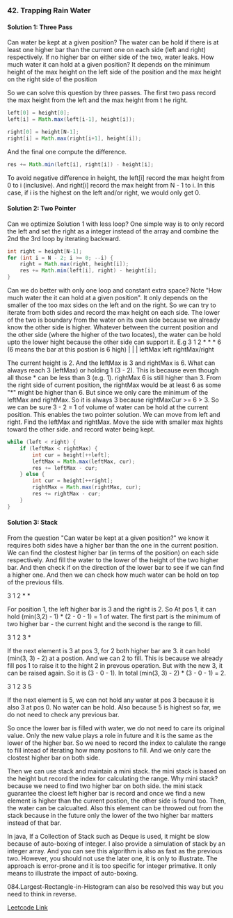 ### 42. Trapping Rain Water

#### Solution 1: Three Pass

Can water be kept at a given position? 
The water can be hold if there is at least one higher bar than the current one on each side (left and right) respectively. If no higher bar on either side of the two, water leaks.
How much water it can hold at a given position?
It depends on the minimum height of the max height on the left side of the position and the max height on the right side of the position

So we can solve this question by three passes. The first two pass record the max height from the left and the max height from t he right. 
```java
left[0] = height[0];
left[i] = Math.max(left[i-1], height[i]);

right[0] = height[N-1];
right[i] = Math.max(right[i+1], height[i]);
```
And the final one compute the difference.
```java
res += Math.min(left[i], right[i]) - height[i];
```

To avoid negative difference in height, the left[i] record the max height from 0 to i (inclusive). And right[i] record the max height from N - 1 to i. In this case, if i is the highest on the left and/or right, we would only get 0.

#### Solution 2: Two Pointer

Can we optimize Solution 1 with less loop? One simple way is to only record the left and set the right as a integer instead of the array and combine the 2nd the 3rd loop by iterating backward.
```java
int right = height[N-1];
for (int i = N - 2; i >= 0; --i) {
    right = Math.max(right, height[i]);
    res += Math.min(left[i], right) - height[i];
}
```

Can we do better with only one loop and constant extra space? 
Note "How much water the it can hold at a given position". It only depends on the smaller of the too max sides on the left and on the right. 
So we can try to iterate from both sides and record the max height on each side. The lower of the two is boundary from the water on its own side because we already know the other side is higher. Whatever between the current position and the other side (where the higher of the two locates), the water can be hold upto the lower hight because the other side can support it.
E.g
3     1     2     *     *     *     6 (6 means the bar at this postion is 6 high)
|           |                       |
leftMax    left                   rightMax/right

The current height is 2. And the leftMax is 3 and rightMax is 6. What can always reach 3 (leftMax) or holding 1 (3 - 2). This is because even though all those * can be less than 3 (e.g. 1). rightMax 6 is still higher than 3. From the right side of current position, the rightMax would be at least 6 as some "*" might be higher than 6. But since we only care the minimum of the leftMax and rightMax. So it is always 3 because rightMaxCur >= 6 > 3. So we can be sure 3 - 2 = 1 of volume of water can be hold at the current position.
This enables the two pointer solution.
We can move from left and right. Find the leftMax and rightMax. Move the side with smaller max hights toward the other side. and record water being kept.

```java
while (left < right) {
    if (leftMax < rightMax) {
        int cur = height[++left];
        leftMax = Math.max(leftMax, cur);
        res += leftMax - cur;
    } else {
        int cur = height[++right];
        rightMax = Math.max(rightMax, cur);
        res += rightMax - cur;
    }
}
```

#### Solution 3: Stack

From the question "Can water be kept at a given position?" we know it requires both sides have a higher bar than the one in the current position. We can find the clostest higher bar (in terms of the position) on each side respectively. And fill the water to the lower of the height of the two higher bar. And then check if on the direction of the lower bar to see if we can find a higher one. And then we can check how much water can be hold on top of the previous fills.

3     1     2     *     *

For position 1, the left higher bar is 3 and  the right is 2.  So At pos 1, it can hold (min(3,2) - 1) * (2 - 0 - 1) = 1 of water. The first part is the minimum of two higher bar - the current hight and the second is the range to fill. 

3     1     2     3     *

If the next element is 3 at pos 3, for 2 both higher bar are 3. it can hold (min(3, 3) - 2) at a postion. And we can 2 to fill. This is because we already fill pos 1 to raise it to the hight 2 in prevous operation. But with the new 3, it can be raised again. So it is (3 - 0 - 1). In total (min(3, 3) - 2) * (3 - 0 - 1) = 2.

3     1     2     3     5

If the next element is 5, we can not hold any water at pos 3 because it is also 3 at pos 0. No water can be hold. Also because 5 is highest so far, we do not need to check any previous bar.

So once the lower bar is filled with water, we do not need to care its original value. Only the new value plays a role in future and it is the same as the lower of the higher bar. So we need to record the index to calulate the range to fill intead of iterating how many positons to fill. And we only care the clostest higher bar on both side.

Then we can use stack and maintain a mini stack. the mini stack is based on the height but record the index for calculating the range. Why mini stack? because we need to find two higher bar on both side. the mini stack guarantee the cloest left higher bar is record and once we find a new element is higher than the current postion, the other side is found too. Then, the water can be calcualted. Also this element can be throwed out from the stack because in the future only the lower of the two higher bar matters instead of that bar.


In java, If a Collection of Stack such as Deque is used, it might be slow because of auto-boxing of integer. I also provide a simulation of stack by an integer array. And you can see this algorithm is also as fast as the previous two. However, you should not use the later one, it is only to illustrate. The approach is error-prone and it is too specific for integer primative. It only means to illustrate the impact of auto-boxing.

084.Largest-Rectangle-in-Histogram can also be resolved this way but you need to think in reverse.

[Leetcode Link](https://leetcode.com/problems/trapping-rain-water)